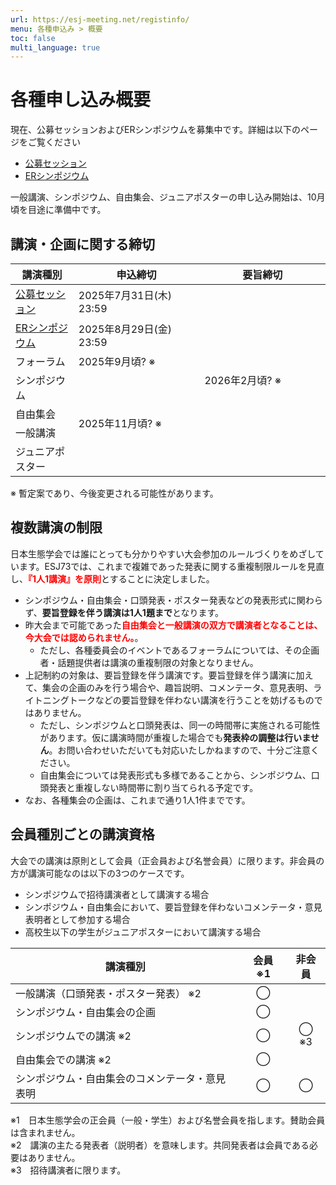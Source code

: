 ```yaml
---
url: https://esj-meeting.net/registinfo/
menu: 各種申込み > 概要
toc: false
multi_language: true
---
```


# 各種申し込み概要

現在、公募セッションおよびERシンポジウムを募集中です。詳細は以下のページをご覧ください

- [公募セッション](opensession)
- [ERシンポジウム](ersympo)

一般講演、シンポジウム、自由集会、ジュニアポスターの申し込み開始は、10月頃を目途に準備中です。

## 講演・企画に関する締切

<table>
  <colgroup>
    <col style="width: 20%" />
    <col style="width: 40%" />
    <col style="width: 40%" />
  </colgroup>
  <thead><tr class="header">
    <th>講演種別</th>
    <th><strong>申込締切</strong></th>
    <th><strong>要旨締切</strong></th>
    </tr></thead>
  <tbody>
    <tr class="odd">
      <td><a href = "opensession">公募セッション</a></td>
      <td>2025年7月31日(木) 23:59</td>
      <td rowspan=7>2026年2月頃? ※</td>
    </tr>
    <tr class="even">
      <td><a href = "ersympo">ERシンポジウム</a></td>
      <td>2025年8月29日(金) 23:59</td>
    </tr>
    <tr class="odd">
      <td>フォーラム</td>
      <td>2025年9月頃? ※</td>
    </tr>
    <tr class="even">
      <td>シンポジウム<br />
      <td rowspan=4>2025年11月頃? ※</td>
    </tr>
    <tr class="odd">
      <td>自由集会</td>
    </tr>
    <tr class="even">
     <td>一般講演<br />
    </tr>
    <tr class="odd">
      <td>ジュニアポスター</td>
    </tr>
  </tbody>
</table>

※ 暫定案であり、今後変更される可能性があります。

## 複数講演の制限

日本生態学会では誰にとっても分かりやすい大会参加のルールづくりをめざしています。ESJ73では、これまで複雑であった発表に関する重複制限ルールを見直し、<span style="color: red; ">**『1人1講演』を原則**</span>とすることに決定しました。

- シンポジウム・自由集会・口頭発表・ポスター発表などの発表形式に関わらず、**要旨登録を伴う講演は1人1題まで**となります。
- 昨大会まで可能であった<span style="color: red; ">**自由集会と一般講演の双方で講演者となることは、今大会では認められません。**</span>。
  - ただし、各種委員会のイベントであるフォーラムについては、その企画者・話題提供者は講演の重複制限の対象となりません。
- 上記制約の対象は、要旨登録を伴う講演です。要旨登録を伴う講演に加えて、集会の企画のみを行う場合や、趣旨説明、コメンテータ、意見表明、ライトニングトークなどの要旨登録を伴わない講演を行うことを妨げるものではありません。
  - ただし、シンポジウムと口頭発表は、同一の時間帯に実施される可能性があります。仮に講演時間が重複した場合でも**発表枠の調整は行いません**。お問い合わせいただいても対応いたしかねますので、十分ご注意ください。
  - 自由集会については発表形式も多様であることから、シンポジウム、口頭発表と重複しない時間帯に割り当てられる予定です。
- なお、各種集会の企画は、これまで通り1人1件までです。

## 会員種別ごとの講演資格

大会での講演は原則として会員（正会員および名誉会員）に限ります。非会員の方が講演可能なのは以下の3つのケースです。

- シンポジウムで招待講演者として講演する場合
- シンポジウム・自由集会において、要旨登録を伴わないコメンテータ・意見表明者として参加する場合
- 高校生以下の学生がジュニアポスターにおいて講演する場合

| **講演種別**                                      | **会員 ※1** | **非会員** |
|---------------------------------------------------|:-------------:|:------------:|
| 一般講演（口頭発表・ポスター発表） ※2             | ◯           |            |
| シンポジウム・自由集会の企画                 | ◯           |            |
| シンポジウムでの講演 ※2                           | ◯           | ◯ ※3      |
| 自由集会での講演 ※2                               | ◯           |            |
| シンポジウム・自由集会のコメンテータ・意見表明| ◯           | ◯          |

※1　日本生態学会の正会員（一般・学生）および名誉会員を指します。賛助会員は含まれません。  
※2　講演の主たる発表者（説明者）を意味します。共同発表者は会員である必要はありません。  
※3　招待講演者に限ります。
